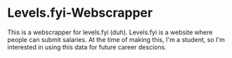 # Levels.fyi-Webscrapper
This is a webscrapper for levels.fyi (duh). 
Levels.fyi is a website where people can submit salaries. 
At the time of making this, I'm a student, so I'm interested in using this data for future career descions. 
